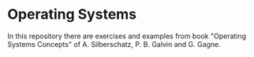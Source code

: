 # Operating Systems

<p>
In this repository there are exercises and examples from book "Operating Systems Concepts" of A. Silberschatz, P. B. Galvin and G. Gagne.
</p>

